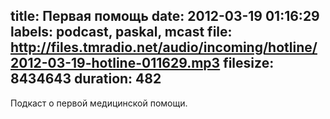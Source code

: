 title: Первая помощь
date: 2012-03-19 01:16:29
labels: podcast, paskal, mcast
file: http://files.tmradio.net/audio/incoming/hotline/2012-03-19-hotline-011629.mp3
filesize: 8434643
duration: 482
---
Подкаст о первой медицинской помощи.
